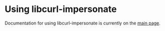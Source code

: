 # Using libcurl-impersonate

Documentation for using libcurl-impersonate is currently on the [main page](README.md#libcurl-impersonate).
